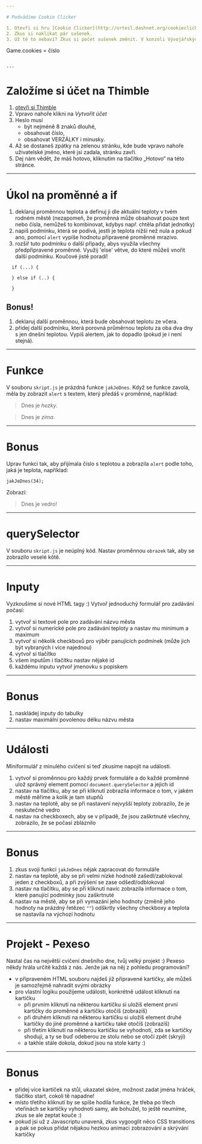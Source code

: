 ```yaml
---

# Podvádíme Cookie Clicker

1. Otevři si hru [Cookie Clicker](http://orteil.dashnet.org/cookieclicker/)
2. Zkus si naklikat pár sušenek.
3. Už tě to nebaví? Zkus si počet sušenek změnit. V konzoli Vývojářských nástrojů (DevTools) spusť následující kód (nezapomeň nahradit _číslo_ za nějaké reálné číslo, třeba `42` nebo `9999` nebo víc!

```
Game.cookies = číslo
```

---
```


# Založíme si účet na Thimble

1. [otevři si Thimble](https://thimble.mozilla.org/cs)
1. Vpravo nahoře klikni na _Vytvořit účet_
1. Heslo musí
    * být nejméně 8 znaků dlouhé,
    * obsahovat číslo,
    * obsahovat VERZÁLKY i minusky.
1. Až se dostaneš zpátky na zelenou stránku, kde bude vpravo nahoře uživatelské jméno, které jsi zadala, stránku zavři.
1. Dej nám vědět, že máš hotovo, kliknutím na tlačítko „Hotovo“ na této stránce.

---

# Úkol na proměnné a if

1. deklaruj proměnnou teplota a definuj ji dle aktuální teploty v tvém rodném městě (nezapomeň, že proměnná může obsahovat pouze text nebo čísla, nemůžeš to kombinovat, kdybys např. chtěla přidat jednotky)
2. napiš podmínku, která se podívá, jestli je teplota nižší než nula a pokud ano, pomocí `alert` vypíše hodnotu připravené proměnné mrazivo.
3. rozšiř tuto podmínku o další případy, abys využila všechny předpřipravené proměnné. Využij 'else' větve, do které můžeš vnořit další podmínku. Koučové jistě poradí!

```
  if (...) {

  } else if (..) {

  }
```

## Bonus!

1. deklaruj další proměnnou, která bude obsahovat teplotu ze včera.
2. přidej další podmínku, která porovná průměrnou teplotu za oba dva dny s jen dnešní teplotou. Vypiš alertem, jak to dopadlo (pokud je i není stejná).

---

# Funkce

V souboru `skript.js` je prázdná funkce `jakJeDnes`. Když se funkce zavolá, měla by zobrazit `alert` s textem, který předáš v proměnné, například:

> Dnes je _hezky_.

> Dnes je _zima_.

----

# Bonus

Uprav funkci tak, aby přijímala číslo s teplotou a zobrazila `alert` podle toho, jaká je teplota, například:

```
jakJeDnes(34);
```

Zobrazí:

> Dnes je vedro!

---

# querySelector

V souboru `skript.js` je neúplný kód. Nastav proměnnou `obrazek` tak, aby se zobrazilo veselé kǒtě.

---

# Inputy

Vyzkoušíme si nové HTML tagy :) Vytvoř jednoduchý formulář pro zadávání počasí:

1. vytvoř si textové pole pro zadávání názvu města
1. vytvoř si numerické pole pro zadávání teploty a nastav mu minimum a maximum
1. vytvoř si několik checkboxů pro výběr panujících podmínek (může jich být vybraných i více najednou)
1. vytvoř si tlačítko
1. všem inputům i tlačítku nastav nějaké id
1. každému inputu vytvoř jmenovku s popiskem

----

# Bonus

1. naskládej inputy do tabulky
1. nastav maximální povolenou délku názvu města

---

# Události

Miniformulář z minulého cvičení si teď zkusíme napojit na události.

1. vytvoř si proměnnou pro každý prvek formuláře a do každé proměnné ulož správný element pomocí `document.querySelector` a jejich id
1. nastav na tlačítku, aby se při kliknutí zobrazila informace o tom, v jakém městě měříme a kolik je tam stupňů
1. nastav na teplotě, aby se při nastavení nejvyšší teploty zobrazilo, že je neskutečné vedro
1. nastav na checkboxech, aby se v případě, že jsou zaškrtnuté všechny, zobrazilo, že se počasí zbláznilo

----

# Bonus

1. zkus svoji funkci `jakJeDnes` nějak zapracovat do formuláře
1. nastav na teplotě, aby se při velmi nízké hodnotě zašedl/zablokoval jeden z checkboxů, a při zvýšení se zase odšedl/odblokoval
1. nastav na tlačítku, aby se při kliknutí navíc zobrazila informace o tom, které panující podmínky jsou zaškrtnuté
1. nastav na městě, aby se při vymazání jeho hodnoty (změně jeho hodnoty na prázdný řetězec `""`) odškrtly všechny checkboxy a teplota se nastavila na výchozí hodnotu

---

# Projekt - Pexeso

Nastal čas na největší cvičení dnešního dne, tvůj velký projekt :) Pexeso někdy hrála určitě každá z nás. Jenže jak na něj z pohledu programování?

- v připraveném HTML souboru najdeš již připravené kartičky, ale můžeš je samozřejmě nahradit svými obrázky
- pro vlastní logiku použijeme události, konkrétně událost kliknutí na kartičku
    - při prvním kliknutí na některou kartičku si uložíš element první kartičky do proměnné a kartičku otočíš (zobrazíš)
    - při druhém kliknutí na některou kartičku si uložíš element druhé kartičky do jiné proměnné a kartičku také otočíš (zobrazíš)
    - při třetím kliknutí na některou kartičku se vyhodnotí, zda se kartičky shodují, a ty se buď odeberou ze stolu nebo se otočí zpět (skryjí)
    - a takhle stále dokola, dokud jsou na stole karty :)

----

# Bonus

- přidej více kartiček na stůl, ukazatel skóre, možnost zadat jména hráček, tlačítko start, cokoli tě napadne!
- místo třetího kliknutí by se spíše hodila funkce, že třeba po třech vteřinách se kartičky vyhodnotí samy, ale bohužel, to ještě neumíme, zkus se ale zeptat kouče :)
- pokud jsi už z Javascriptu unavená, zkus vygooglit něco CSS transitions a pak se pokus přidat nějakou hezkou animaci zobrazování a skrývání kartičky

